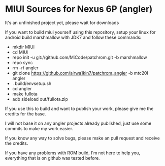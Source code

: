 # MIUI Sources for Nexus 6P (angler)

It's an unfinished project yet, please wait for downloads

If you want to build miui yourself using this repository, setup your linux for android build marshmallow with JDK7 and follow these commands:


- mkdir MIUI
- cd MIUI
- repo init -u git://github.com/MiCode/patchrom.git -b marshmallow
- repo sync
- rm -rf angler
- git clone https://github.com/airwa1kin7/patchrom_angler -b mtc20l angler
- . build/envsetup.sh
- cd angler
- make fullota
- adb sideload out/fullota.zip


If you use this to build and want to publish your work, please give me the credits for the base.

I will not base it on any angler projects already published, just use some commits to make my work easier.

If you know any way to solve bugs, please make an pull request and receive the credits.

If you have any problems with ROM build, I'm not here to help you, everything that is on github was tested before.
